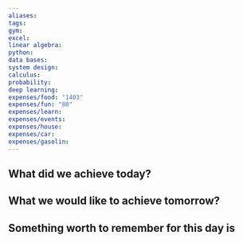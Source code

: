 ```yaml
---
aliases: 
tags: 
gym: 
excel: 
linear algebra: 
python: 
data bases: 
system design: 
calculus: 
probability: 
deep learning: 
expenses/food: "1403"
expenses/fun: "80"
expenses/learn: 
expenses/events: 
expenses/house: 
expenses/car: 
expenses/gasolin:
---
```

## What did we achieve today?



## What we would like to achieve tomorrow?



## Something worth to remember for this day is
